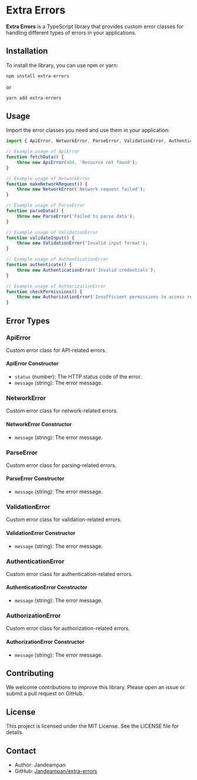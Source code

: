 # Extra Errors

**Extra Errors** is a TypeScript library that provides custom error classes for handling different types of errors in your applications.

## Installation

To install the library, you can use npm or yarn:

```bash
npm install extra-errors
```

or

```bash
yarn add extra-errors
```

## Usage

Import the error classes you need and use them in your application:

```typescript
import { ApiError, NetworkError, ParseError, ValidationError, AuthenticationError, AuthorizationError } from 'extra-errors';

// Example usage of ApiError
function fetchData() {
    throw new ApiError(404, 'Resource not found');
}

// Example usage of NetworkError
function makeNetworkRequest() {
    throw new NetworkError('Network request failed');
}

// Example usage of ParseError
function parseData() {
    throw new ParseError('Failed to parse data');
}

// Example usage of ValidationError
function validateInput() {
    throw new ValidationError('Invalid input format');
}

// Example usage of AuthenticationError
function authenticate() {
    throw new AuthenticationError('Invalid credentials');
}

// Example usage of AuthorizationError
function checkPermissions() {
    throw new AuthorizationError('Insufficient permissions to access resource');
}
```

## Error Types

### ApiError

Custom error class for API-related errors.

#### ApiError Constructor

- `status` (number): The HTTP status code of the error.
- `message` (string): The error message.

### NetworkError

Custom error class for network-related errors.

#### NetworkError Constructor

- `message` (string): The error message.

### ParseError

Custom error class for parsing-related errors.

#### ParseError Constructor

- `message` (string): The error message.

### ValidationError

Custom error class for validation-related errors.

#### ValidationError Constructor

- `message` (string): The error message.

### AuthenticationError

Custom error class for authentication-related errors.

#### AuthenticationError Constructor

- `message` (string): The error message.

### AuthorizationError

Custom error class for authorization-related errors.

#### AuthorizationError Constructor

- `message` (string): The error message.

## Contributing

We welcome contributions to improve this library. Please open an issue or submit a pull request on GitHub.

## License

This project is licensed under the MIT License. See the LICENSE file for details.

## Contact

- Author: Jandeampan
- GitHub: [Jandeampan/extra-errors](https://github.com/Jandeampan/extra-errors)
